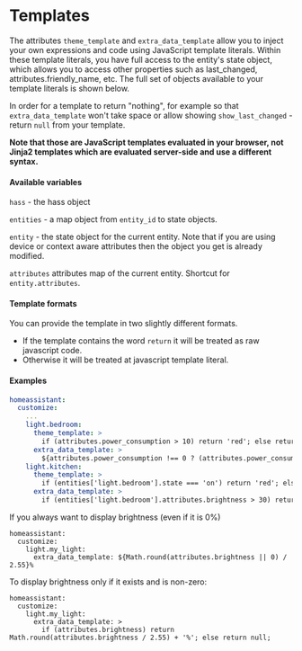 # Templates

The attributes `theme_template` and `extra_data_template` allow you to inject your own expressions and code using JavaScript template literals. Within these template literals, you have full access to the entity's state object, which allows you to access other properties such as last_changed, attributes.friendly_name, etc. The full set of objects available to your template literals is shown below.

In order for a template to return "nothing", for example so that `extra_data_template` won't take space or allow showing `show_last_changed` - return `null` from your template.

**Note that those are JavaScript templates evaluated in your browser, not Jinja2 templates which are evaluated server-side and use a different syntax.**

#### Available variables
`hass` - the hass object

`entities` - a map object from `entity_id` to state objects.

`entity` - the state object for the current entity.
 Note that if you are using device or context aware attributes then the object you get is already modified.

`attributes` attributes map of the current entity. Shortcut for `entity.attributes`.


#### Template formats
You can provide the template in two slightly different formats.
* If the template contains the word `return` it will be treated as raw javascript code.
* Otherwise it will be treated at javascript template literal.

#### Examples

```yaml
homeassistant:
  customize:
    ...
    light.bedroom:
      theme_template: >
        if (attributes.power_consumption > 10) return 'red'; else return 'default';
      extra_data_template: >
        ${attributes.power_consumption !== 0 ? (attributes.power_consumption + 'W') : ''}
    light.kitchen:
      theme_template: >
        if (entities['light.bedroom'].state === 'on') return 'red'; else return 'default';
      extra_data_template: >
        if (entities['light.bedroom'].attributes.brightness > 30) return 'Yes'; else return null;
```

If you always want to display brightness (even if it is 0%)
```
homeassistant:
  customize:
    light.my_light:
      extra_data_template: ${Math.round(attributes.brightness || 0) / 2.55}%
```

To display brightness only if it exists and is non-zero:
```
homeassistant:
  customize:
    light.my_light:
      extra_data_template: >
        if (attributes.brightness) return Math.round(attributes.brightness / 2.55) + '%'; else return null;
```
